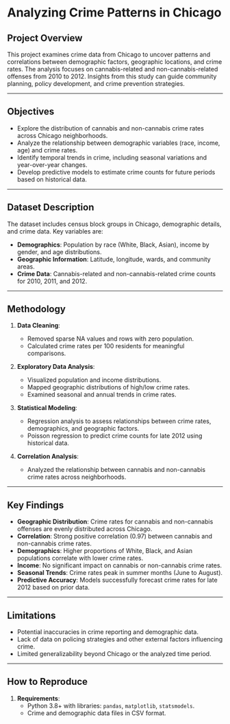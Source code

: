 # Analyzing Crime Patterns in Chicago

## Project Overview
This project examines crime data from Chicago to uncover patterns and correlations between demographic factors, geographic locations, and crime rates. The analysis focuses on cannabis-related and non-cannabis-related offenses from 2010 to 2012. Insights from this study can guide community planning, policy development, and crime prevention strategies.

---

## Objectives
- Explore the distribution of cannabis and non-cannabis crime rates across Chicago neighborhoods.
- Analyze the relationship between demographic variables (race, income, age) and crime rates.
- Identify temporal trends in crime, including seasonal variations and year-over-year changes.
- Develop predictive models to estimate crime counts for future periods based on historical data.

---

## Dataset Description
The dataset includes census block groups in Chicago, demographic details, and crime data. Key variables are:
- **Demographics**: Population by race (White, Black, Asian), income by gender, and age distributions.
- **Geographic Information**: Latitude, longitude, wards, and community areas.
- **Crime Data**: Cannabis-related and non-cannabis-related crime counts for 2010, 2011, and 2012.

---

## Methodology
1. **Data Cleaning**:
   - Removed sparse NA values and rows with zero population.
   - Calculated crime rates per 100 residents for meaningful comparisons.

2. **Exploratory Data Analysis**:
   - Visualized population and income distributions.
   - Mapped geographic distributions of high/low crime rates.
   - Examined seasonal and annual trends in crime rates.

3. **Statistical Modeling**:
   - Regression analysis to assess relationships between crime rates, demographics, and geographic factors.
   - Poisson regression to predict crime counts for late 2012 using historical data.

4. **Correlation Analysis**:
   - Analyzed the relationship between cannabis and non-cannabis crime rates across neighborhoods.

---

## Key Findings
- **Geographic Distribution**: Crime rates for cannabis and non-cannabis offenses are evenly distributed across Chicago.
- **Correlation**: Strong positive correlation (0.97) between cannabis and non-cannabis crime rates.
- **Demographics**: Higher proportions of White, Black, and Asian populations correlate with lower crime rates.
- **Income**: No significant impact on cannabis or non-cannabis crime rates.
- **Seasonal Trends**: Crime rates peak in summer months (June to August).
- **Predictive Accuracy**: Models successfully forecast crime rates for late 2012 based on prior data.

---

## Limitations
- Potential inaccuracies in crime reporting and demographic data.
- Lack of data on policing strategies and other external factors influencing crime.
- Limited generalizability beyond Chicago or the analyzed time period.

---

## How to Reproduce
1. **Requirements**:
   - Python 3.8+ with libraries: `pandas`, `matplotlib`, `statsmodels`.
   - Crime and demographic data files in CSV format.


